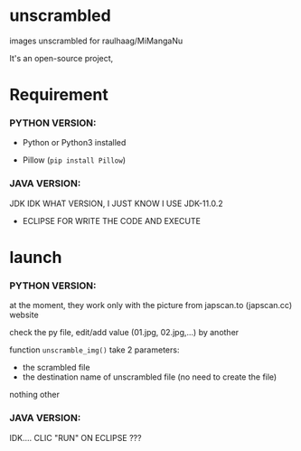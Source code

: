 # unscrambled
images unscrambled for raulhaag/MiMangaNu

It's an open-source project,

# Requirement
### PYTHON VERSION:
- Python or Python3 installed

- Pillow (`pip install Pillow`)


### JAVA VERSION:
JDK IDK WHAT VERSION, I JUST KNOW I USE JDK-11.0.2
+ ECLIPSE FOR WRITE THE CODE AND EXECUTE


# launch
### PYTHON VERSION:
at the moment, they work only with the picture from japscan.to (japscan.cc) website

check the py file, edit/add value (01.jpg, 02.jpg,...) by another


function `unscramble_img()` take 2 parameters:
 - the scrambled file
 - the destination name of unscrambled file (no need to create the file)

nothing other


### JAVA VERSION:
IDK.... CLIC "RUN" ON ECLIPSE ???

